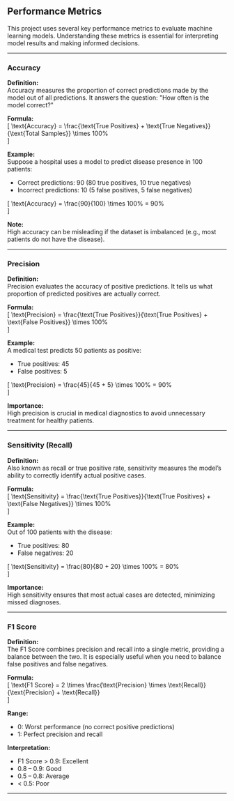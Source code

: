 ## Performance Metrics

This project uses several key performance metrics to evaluate machine learning models. Understanding these metrics is essential for interpreting model results and making informed decisions.

---

### Accuracy

**Definition:**  
Accuracy measures the proportion of correct predictions made by the model out of all predictions. It answers the question: "How often is the model correct?"

**Formula:**  
\[
\text{Accuracy} = \frac{\text{True Positives} + \text{True Negatives}}{\text{Total Samples}} \times 100\%\
\]

**Example:**  
Suppose a hospital uses a model to predict disease presence in 100 patients:
- Correct predictions: 90 (80 true positives, 10 true negatives)
- Incorrect predictions: 10 (5 false positives, 5 false negatives)

\[
\text{Accuracy} = \frac{90}{100} \times 100\% = 90\%\
\]

**Note:**  
High accuracy can be misleading if the dataset is imbalanced (e.g., most patients do not have the disease).

---

### Precision

**Definition:**  
Precision evaluates the accuracy of positive predictions. It tells us what proportion of predicted positives are actually correct.

**Formula:**  
\[
\text{Precision} = \frac{\text{True Positives}}{\text{True Positives} + \text{False Positives}} \times 100\%\
\]

**Example:**  
A medical test predicts 50 patients as positive:
- True positives: 45
- False positives: 5

\[
\text{Precision} = \frac{45}{45 + 5} \times 100\% = 90\%\
\]

**Importance:**  
High precision is crucial in medical diagnostics to avoid unnecessary treatment for healthy patients.

---

### Sensitivity (Recall)

**Definition:**  
Also known as recall or true positive rate, sensitivity measures the model’s ability to correctly identify actual positive cases.

**Formula:**  
\[
\text{Sensitivity} = \frac{\text{True Positives}}{\text{True Positives} + \text{False Negatives}} \times 100\%\
\]

**Example:**  
Out of 100 patients with the disease:
- True positives: 80
- False negatives: 20

\[
\text{Sensitivity} = \frac{80}{80 + 20} \times 100\% = 80\%\
\]

**Importance:**  
High sensitivity ensures that most actual cases are detected, minimizing missed diagnoses.

---

### F1 Score

**Definition:**  
The F1 Score combines precision and recall into a single metric, providing a balance between the two. It is especially useful when you need to balance false positives and false negatives.

**Formula:**  
\[
\text{F1 Score} = 2 \times \frac{\text{Precision} \times \text{Recall}}{\text{Precision} + \text{Recall}}\
\]

**Range:**  
- 0: Worst performance (no correct positive predictions)
- 1: Perfect precision and recall

**Interpretation:**
- F1 Score > 0.9: Excellent
- 0.8 – 0.9: Good
- 0.5 – 0.8: Average
- < 0.5: Poor

---
